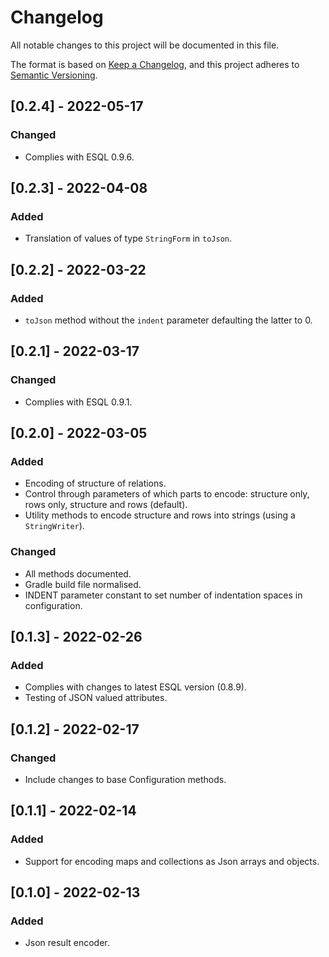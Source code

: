 # Changelog
All notable changes to this project will be documented in this file.

The format is based on [Keep a Changelog](https://keepachangelog.com/en/1.0.0/),
and this project adheres to [Semantic Versioning](https://semver.org/spec/v2.0.0.html).

## [0.2.4] - 2022-05-17
### Changed
- Complies with ESQL 0.9.6.

## [0.2.3] - 2022-04-08
### Added
- Translation of values of type `StringForm` in `toJson`. 

## [0.2.2] - 2022-03-22
### Added
- `toJson` method without the `indent` parameter defaulting the latter to 0. 

## [0.2.1] - 2022-03-17
### Changed
- Complies with ESQL 0.9.1. 

## [0.2.0] - 2022-03-05
### Added
- Encoding of structure of relations.
- Control through parameters of which parts to encode: structure only, rows only,
  structure and rows (default).
- Utility methods to encode structure and rows into strings (using a `StringWriter`).

### Changed
- All methods documented.
- Gradle build file normalised.
- INDENT parameter constant to set number of indentation spaces in configuration.

## [0.1.3] - 2022-02-26
### Added
- Complies with changes to latest ESQL version (0.8.9).
- Testing of JSON valued attributes.

## [0.1.2] - 2022-02-17
### Changed
- Include changes to base Configuration methods.

## [0.1.1] - 2022-02-14
### Added
- Support for encoding maps and collections as Json arrays and objects.

## [0.1.0] - 2022-02-13
### Added
- Json result encoder.